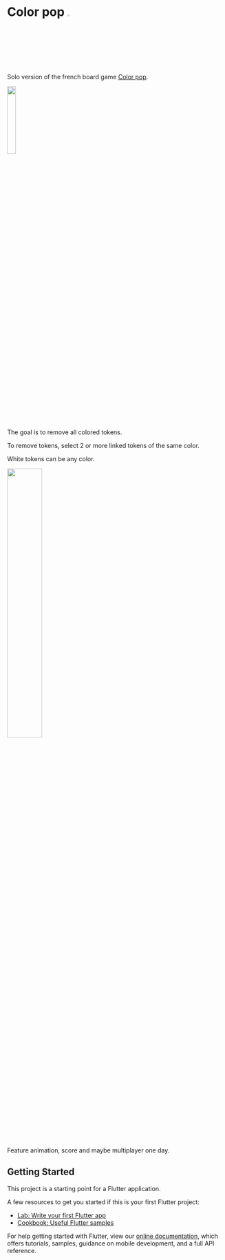 # Color pop <img src="https://i.imgur.com/A1PjBpZ.png" width="3%" />

Solo version of the french board game [Color pop](https://www.gigamic.com/jeu/color-pop).
<p float="left">
  <img src="https://i.imgur.com/S3slqNK.jpg" width="20%" />
</p>

The goal is to remove all colored tokens.

To remove tokens, select 2 or more linked tokens of the same color.

White tokens can be any color.

<p float="left">
  <img src="https://i.imgur.com/CmRR9s0.png" width="40%" />
</p>

Feature animation, score and maybe multiplayer one day.

## Getting Started

This project is a starting point for a Flutter application.

A few resources to get you started if this is your first Flutter project:

- [Lab: Write your first Flutter app](https://flutter.dev/docs/get-started/codelab)
- [Cookbook: Useful Flutter samples](https://flutter.dev/docs/cookbook)

For help getting started with Flutter, view our
[online documentation](https://flutter.dev/docs), which offers tutorials,
samples, guidance on mobile development, and a full API reference.
